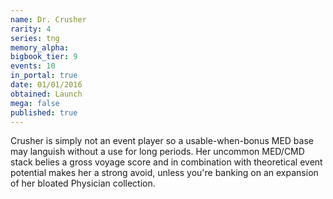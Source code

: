 ```yaml
---
name: Dr. Crusher
rarity: 4
series: tng
memory_alpha:
bigbook_tier: 9
events: 10
in_portal: true
date: 01/01/2016
obtained: Launch
mega: false
published: true
---
```


Crusher is simply not an event player so a usable-when-bonus MED base may languish without a use for long periods. Her uncommon MED/CMD stack belies a gross voyage score and in combination with theoretical event potential makes her a strong avoid, unless you're banking on an expansion of her bloated Physician collection.
